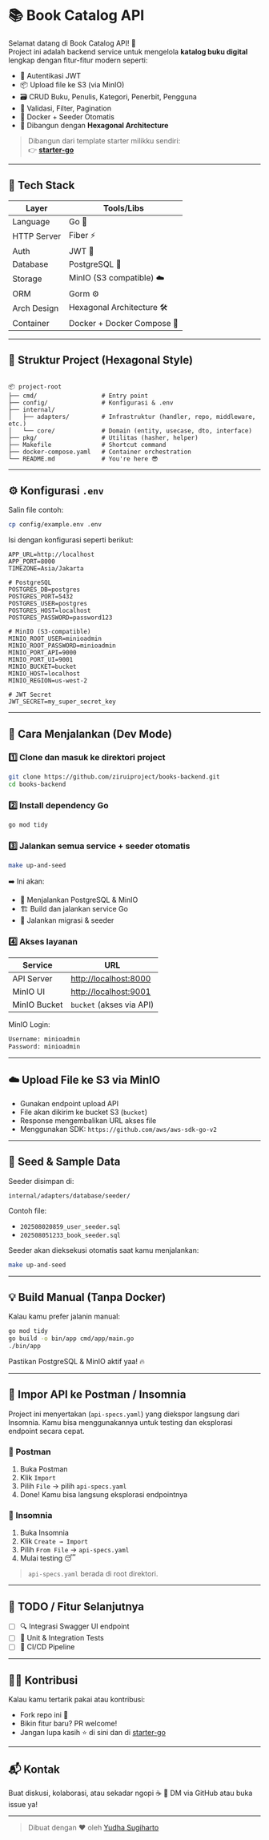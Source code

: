 # 📚 Book Catalog API

Selamat datang di Book Catalog API! 🚀  
Project ini adalah backend service untuk mengelola **katalog buku digital** lengkap dengan fitur-fitur modern seperti:

- 🔐 Autentikasi JWT
- 📦 Upload file ke S3 (via MinIO)
- 🗃️ CRUD Buku, Penulis, Kategori, Penerbit, Pengguna
- 🧠 Validasi, Filter, Pagination
- 🐳 Docker + Seeder Otomatis
- 🧱 Dibangun dengan **Hexagonal Architecture**

> Dibangun dari template starter milikku sendiri:  
> 👉 [**starter-go**](https://github.com/ziruiproject/starter-go)

---

## 🧠 Tech Stack

| Layer        | Tools/Libs                 |
|--------------|----------------------------|
| Language     | Go 🧬                      |
| HTTP Server  | Fiber ⚡                    |
| Auth         | JWT 🔐                     |
| Database     | PostgreSQL 🐘              |
| Storage      | MinIO (S3 compatible) ☁️   |
| ORM          | Gorm ⚙️                    |
| Arch Design  | Hexagonal Architecture 🛠️ |
| Container    | Docker + Docker Compose 🐳 |

---

## 🧾 Struktur Project (Hexagonal Style)

```

📦 project-root
├── cmd/                  # Entry point
├── config/               # Konfigurasi & .env
├── internal/
│   ├── adapters/         # Infrastruktur (handler, repo, middleware, etc.)
│   └── core/             # Domain (entity, usecase, dto, interface)
├── pkg/                  # Utilitas (hasher, helper)
├── Makefile              # Shortcut command
├── docker-compose.yaml   # Container orchestration
└── README.md             # You're here 😎

````

---

## ⚙️ Konfigurasi `.env`

Salin file contoh:

```bash
cp config/example.env .env
````

Isi dengan konfigurasi seperti berikut:

```env
APP_URL=http://localhost
APP_PORT=8000
TIMEZONE=Asia/Jakarta

# PostgreSQL
POSTGRES_DB=postgres
POSTGRES_PORT=5432
POSTGRES_USER=postgres
POSTGRES_HOST=localhost
POSTGRES_PASSWORD=password123

# MinIO (S3-compatible)
MINIO_ROOT_USER=minioadmin
MINIO_ROOT_PASSWORD=minioadmin
MINIO_PORT_API=9000
MINIO_PORT_UI=9001
MINIO_BUCKET=bucket
MINIO_HOST=localhost
MINIO_REGION=us-west-2

# JWT Secret
JWT_SECRET=my_super_secret_key
```

---

## 🚀 Cara Menjalankan (Dev Mode)

### 1️⃣ Clone dan masuk ke direktori project

```bash
git clone https://github.com/ziruiproject/books-backend.git
cd books-backend
```

### 2️⃣ Install dependency Go

```bash
go mod tidy
```

### 3️⃣ Jalankan semua service + seeder otomatis

```bash
make up-and-seed
```

➡️ Ini akan:

* 🐳 Menjalankan PostgreSQL & MinIO
* 🏗️ Build dan jalankan service Go
* 🌱 Jalankan migrasi & seeder

### 4️⃣ Akses layanan

| Service      | URL                                            |
| ------------ | ---------------------------------------------- |
| API Server   | [http://localhost:8000](http://localhost:8000) |
| MinIO UI     | [http://localhost:9001](http://localhost:9001) |
| MinIO Bucket | `bucket` (akses via API)                       |

MinIO Login:

```txt
Username: minioadmin
Password: minioadmin
```

---

## ☁️ Upload File ke S3 via MinIO

* Gunakan endpoint upload API
* File akan dikirim ke bucket S3 (`bucket`)
* Response mengembalikan URL akses file
* Menggunakan SDK: `https://github.com/aws/aws-sdk-go-v2`

---

## 🧪 Seed & Sample Data

Seeder disimpan di:

```
internal/adapters/database/seeder/
```

Contoh file:

* `202508020859_user_seeder.sql`
* `202508051233_book_seeder.sql`

Seeder akan dieksekusi otomatis saat kamu menjalankan:

```bash
make up-and-seed
```

---

## 💡 Build Manual (Tanpa Docker)

Kalau kamu prefer jalanin manual:

```bash
go mod tidy
go build -o bin/app cmd/app/main.go
./bin/app
```

Pastikan PostgreSQL & MinIO aktif yaa! 🔥

---

## 🔌 Impor API ke Postman / Insomnia

Project ini menyertakan (`api-specs.yaml`) yang diekspor langsung dari Insomnia. Kamu bisa menggunakannya untuk testing dan eksplorasi endpoint secara cepat.
### 🧪 Postman

1. Buka Postman
2. Klik `Import`
3. Pilih `File` → pilih `api-specs.yaml`
4. Done! Kamu bisa langsung eksplorasi endpointnya

### 🛌 Insomnia

1. Buka Insomnia
2. Klik `Create → Import`
3. Pilih `From File` → `api-specs.yaml`
4. Mulai testing 😴

>  `api-specs.yaml` berada di root direktori.

---

## 📌 TODO / Fitur Selanjutnya

* [ ] 🔍 Integrasi Swagger UI endpoint
* [ ] 🧪 Unit & Integration Tests
* [ ] 🚦 CI/CD Pipeline

---

## 🧑‍💻 Kontribusi

Kalau kamu tertarik pakai atau kontribusi:

* Fork repo ini 🍴
* Bikin fitur baru? PR welcome!
* Jangan lupa kasih ⭐ di sini dan di  [starter-go](https://github.com/ziruiproject/starter-go)

---

## 📬 Kontak

Buat diskusi, kolaborasi, atau sekadar ngopi ☕
📧 DM via GitHub atau buka issue ya!

---

> Dibuat dengan ❤️ oleh [Yudha Sugiharto](https://github.com/ziruiproject)